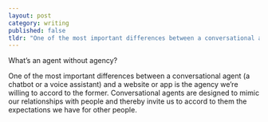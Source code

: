 ```yaml
---
layout: post
category: writing
published: false
tldr: "One of the most important differences between a conversational agent (a chatbot or a voice assistant) and a website or app is the agency we’re willing to accord to the former. Conversational agents are designed to mimic our relationships with people and thereby invite us to accord to them the expectations we have for other people."
---
```


What’s an agent without agency?

One of the most important differences between a conversational agent (a chatbot or a voice assistant) and a website or app is the agency we’re willing to accord to the former. Conversational agents are designed to mimic our relationships with people and thereby invite us to accord to them the expectations we have for other people.
